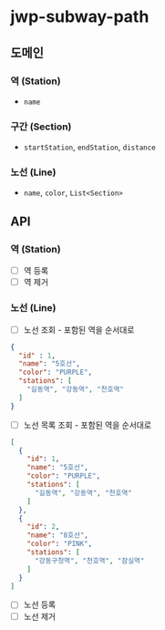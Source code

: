 # jwp-subway-path

## 도메인
### 역 (Station)
- `name`
### 구간 (Section)
- `startStation`, `endStation`, `distance`
### 노선 (Line)
- `name`, `color`, `List<Section>`

## API
### 역 (Station)
- [ ] 역 등록
- [ ] 역 제거
### 노선 (Line)
- [ ] 노선 조회 - 포함된 역을 순서대로
```json
{
  "id" : 1,
  "name": "5호선",
  "color": "PURPLE",
  "stations": [
    "길동역", "강동역", "천호역"
  ]
}
```
- [ ] 노선 목록 조회 - 포함된 역을 순서대로
```json
[
  {
    "id": 1,
    "name": "5호선",
    "color": "PURPLE",
    "stations": [
      "길동역", "강동역", "천호역"
    ]
  }, 
  {
    "id": 2,
    "name": "8호선",
    "color": "PINK",
    "stations": [
      "강동구청역", "천호역", "잠실역"
    ]
  }
]
```
- [ ] 노선 등록
- [ ] 노선 제거
